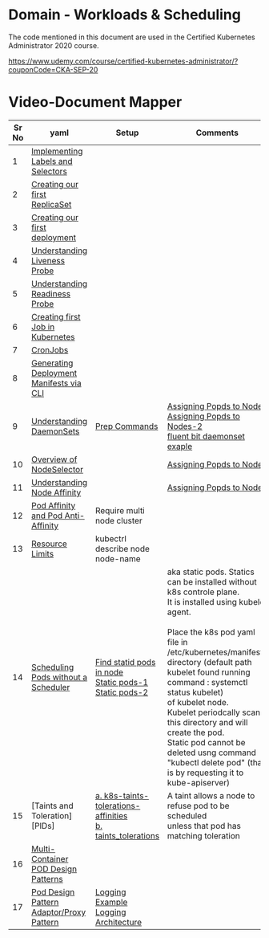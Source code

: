 # Domain - Workloads & Scheduling

The code mentioned in this document are used in the Certified Kubernetes Administrator 2020 course.

https://www.udemy.com/course/certified-kubernetes-administrator/?couponCode=CKA-SEP-20


# Video-Document Mapper

| Sr No | yaml  | Setup | Comments |
| ------ | ------ | ------ |------ |
| 1 | [Implementing Labels and Selectors][PlDa] |             |            |
| 2 | [Creating our first ReplicaSet][PlDb] |             |             |
| 3 | [Creating our first deployment][PlDc]|             |             |
| 4 | [Understanding Liveness Probe][PlDd] |             |             |
| 5 | [Understanding Readiness Probe][PlDe] |             |             |
| 6 | [Creating first Job in Kubernetes][PlDf] |             |             |
| 7 | [CronJobs][PlDg] |             |             |
| 8 | [Generating Deployment Manifests via CLI][PlDh] |             |             |
| 9 | [Understanding DaemonSets][PlDi] | [Prep Commands][PlDp]           | [Assigning Popds to Nodes][PlDh] <br/> [Assigning Popds to Nodes-2][PlDq] <br/> [fluent bit daemonset exaple][PlDq1]      |
| 10 | [Overview of NodeSelector][PlDj] |             |[Assigning Popds to Nodes][PlDh]            |
| 11 | [Understanding Node Affinity][PlDk] |             |[Assigning Popds to Nodes][PlDh]             |
| 12 | [Pod Affinity and Pod Anti-Affinity][PlDl] |  Require multi node cluster           |             |
| 13 | [Resource Limits][PlDm] | kubectrl describe node node-name            |             |
| 14 | [Scheduling Pods without a Scheduler][PlDn] | [Find statid pods in node][PlDr1]<br/>  [Static pods-1][PlDr2]<br/>  [Static pods-2][PlDr3]       | aka static pods. Statics can be installed without k8s controle plane. <br/> It is installed using kubelet agent. <br/> <br/> Place the k8s pod yaml file in /etc/kubernetes/manifests directory (default path kubelet found  running command :  systemctl status kubelet) <br/> of kubelet node.  <br/>Kubelet periodcally scan this directory and will create the pod.  <br/> Static pod cannot be deleted usng command "kubectl delete pod" (that is by requesting it to kube-apiserver)|
| 15 | [Taints and Toleration][PlDs] | [a. k8s-taints-tolerations-affinities][PlDs1]  <br/> [b. taints_tolerations][PlDs2]       | A taint allows a node to refuse pod to be scheduled  <br/> unless that pod has matching toleration            |
| 16 | [Multi-Container POD Design Patterns][PlDt] |             |             |
| 17 | [Pod Design Pattern Adaptor/Proxy Pattern][PlDt1] |   [Logging Example][PlDt2]  <br/> [Logging Architecture][PlDt3]       |             |


   [PlDa]: <https://github.com/zealvora/certified-kubernetes-administrator/blob/master/Domain%202%20-%20Workloads%20%26%20Scheduling/labels.yaml>
   [PlDb]: <https://github.com/zealvora/certified-kubernetes-administrator/blob/master/Domain%202%20-%20Workloads%20%26%20Scheduling/replicaset.yaml>
   [PlDc]: <https://github.com/zealvora/certified-kubernetes-administrator/blob/master/Domain%202%20-%20Workloads%20%26%20Scheduling/deployment.yaml>
  [PlDd]: <https://github.com/zealvora/certified-kubernetes-administrator/blob/master/Domain%202%20-%20Workloads%20%26%20Scheduling/livenessprobe.yaml>
   [PlDe]: <https://github.com/zealvora/certified-kubernetes-administrator/blob/master/Domain%202%20-%20Workloads%20%26%20Scheduling/readinessprobe.yaml>
   [PlDf]: <https://github.com/zealvora/certified-kubernetes-administrator/blob/master/Domain%202%20-%20Workloads%20%26%20Scheduling/jobs.yaml>
   [PlDg]: <https://github.com/zealvora/certified-kubernetes-administrator/blob/master/Domain%202%20-%20Workloads%20%26%20Scheduling/cronjob.yaml>
[PlDh]: <https://github.com/zealvora/certified-kubernetes-administrator/blob/master/Domain%202%20-%20Workloads%20%26%20Scheduling/manifest-cli.md>
[PlDi]: <https://github.com/zealvora/certified-kubernetes-administrator/blob/master/Domain%202%20-%20Workloads%20%26%20Scheduling/daemonset.yaml>
[PlDj]: <https://github.com/zealvora/certified-kubernetes-administrator/blob/master/Domain%202%20-%20Workloads%20%26%20Scheduling/nodeSelector.yaml>
[PlDk]: <https://github.com/zealvora/certified-kubernetes-administrator/blob/master/Domain%202%20-%20Workloads%20%26%20Scheduling/node-affinity-combined.md>
[PlDl]: <https://github.com/zealvora/certified-kubernetes-administrator/blob/master/Domain%202%20-%20Workloads%20%26%20Scheduling/podaffinity-required.yaml>
[PlDm]: <https://github.com/zealvora/certified-kubernetes-administrator/blob/master/Domain%202%20-%20Workloads%20%26%20Scheduling/requests-limits.yaml>
[PlDn]: <https://github.com/zealvora/certified-kubernetes-administrator/blob/master/Domain%202%20-%20Workloads%20%26%20Scheduling/pod-without-scheduler.md>

[PlDo]: <https://kubernetes.io/docs/concepts/scheduling-eviction/assign-pod-node/#:~:text=Run%20kubectl%20get%20nodes%20to,the%20node%20you've%20chosen>
[PlDp]: <https://github.com/spectree/certified-kubernetes-administrator/blob/master/Command_Setup_Commands.md>
[PlDq]: <https://medium.com/kubernetes-tutorials/learn-how-to-assign-pods-to-nodes-in-kubernetes-using-nodeselector-and-affinity-features-e62c437f3cf8>
[PlDq1]: <https://github.com/fluent/fluentd-kubernetes-daemonset/blob/master/fluentd-daemonset-elasticsearch-rbac.yaml>  

[PlDr1]: <https://stackoverflow.com/questions/65657808/how-to-identify-static-pods-via-kubectl-command>
[PlDr2]: <https://blog.mayadata.io/openebs/static-pods-in-kubernetes>
[PlDr3]:<https://kubernetes.io/docs/tasks/configure-pod-container/static-pod/>

[PlDs1]: <https://banzaicloud.com/blog/k8s-taints-tolerations-affinities/>
[PlDs2]: <https://docs.openshift.com/container-platform/3.6/admin_guide/scheduling/taints_tolerations.html>

[PlDt]:  <https://rx-m.com/ckad-online-training/ckad-online-training-module-2/#ckadmod2-multicontainerpods>
[PlDt1]: <https://github.com/spectree/certified-kubernetes-administrator/blob/master/Domain%202%20-%20Workloads%20%26%20Scheduling/adapter.yaml>
[PlDt2]: <https://medium.com/kubernetes-tutorials/cluster-level-logging-in-kubernetes-with-fluentd-e59aa2b6093a>
[PlDt3]: <https://kubernetes.io/docs/concepts/cluster-administration/logging/>
